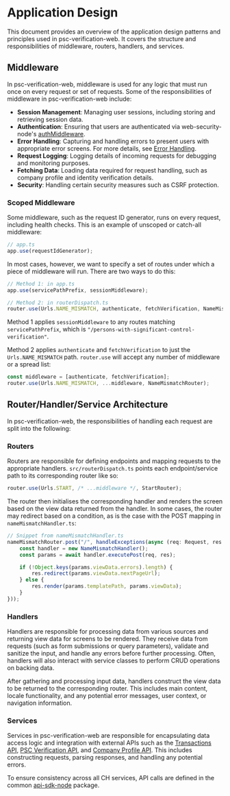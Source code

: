 # Application Design
This document provides an overview of the application design patterns and principles used in psc-verification-web. It covers the structure and responsibilities of middleware, routers, handlers, and services.

## Middleware
In psc-verification-web, middleware is used for any logic that must run once on every request or set of requests. Some of the responsibilities of middleware in psc-verification-web include:

- **Session Management**: Managing user sessions, including storing and retrieving session data.
- **Authentication**: Ensuring that users are authenticated via web-security-node's [authMiddleware](https://github.com/companieshouse/web-security-node/blob/master/src/index.ts).
- **Error Handling**: Capturing and handling errors to present users with appropriate error screens. For more details, see [Error Handling](./error-handling.md).
- **Request Logging**: Logging details of incoming requests for debugging and monitoring purposes.
- **Fetching Data**: Loading data required for request handling, such as company profile and identity verification details.
- **Security**: Handling certain security measures such as CSRF protection.

### Scoped Middleware
Some middleware, such as the request ID generator, runs on every request, including health checks. This is an example of unscoped or catch-all middleware:

```ts
// app.ts
app.use(requestIdGenerator);
```

In most cases, however, we want to specify a set of routes under which a piece of middleware will run. There are two ways to do this:
```ts
// Method 1: in app.ts
app.use(servicePathPrefix, sessionMiddleware);

// Method 2: in routerDispatch.ts
router.use(Urls.NAME_MISMATCH, authenticate, fetchVerification, NameMismatchRouter);
```

Method 1 applies `sessionMiddleware` to any routes matching `servicePathPrefix`, which is `"/persons-with-significant-control-verification"`.

Method 2 applies `authenticate` and `fetchVerification` to just the `Urls.NAME_MISMATCH` path. `router.use` will accept any number of middleware or a spread list:
```ts
const middleware = [authenticate, fetchVerification];
router.use(Urls.NAME_MISMATCH, ...middleware, NameMismatchRouter);
```

## Router/Handler/Service Architecture
In psc-verification-web, the responsibilities of handling each request are split into the following:

### Routers
Routers are responsible for defining endpoints and mapping requests to the appropriate handlers. `src/routerDispatch.ts` points each endpoint/service path to its corresponding router like so:
```ts
router.use(Urls.START, /* ...middleware */, StartRouter);
```

The router then initialises the corresponding handler and renders the screen based on the view data returned from the handler. In some cases, the router may redirect based on a condition, as is the case with the POST mapping in `nameMismatchHandler.ts`:
```ts
// Snippet from nameMismatchHandler.ts
nameMismatchRouter.post("/", handleExceptions(async (req: Request, res: Response, _next: NextFunction) => {
    const handler = new NameMismatchHandler();
    const params = await handler.executePost(req, res);

    if (!Object.keys(params.viewData.errors).length) {
        res.redirect(params.viewData.nextPageUrl);
    } else {
        res.render(params.templatePath, params.viewData);
    }
}));
```

### Handlers
Handlers are responsible for processing data from various sources and returning view data for screens to be rendered. They receive data from requests (such as form submissions or query parameters), validate and sanitize the input, and handle any errors before further processing. Often, handlers will also interact with service classes to perform CRUD operations on backing data.

After gathering and processing input data, handlers construct the view data to be returned to the corresponding router. This includes main content, locale functionality, and any potential error messages, user context, or navigation information.

### Services
Services in psc-verification-web are responsible for encapsulating data access logic and integration with external APIs such as the [Transactions API](https://github.com/companieshouse/transactions.api.ch.gov.uk), [PSC Verification API](https://github.com/companieshouse/psc-verification-api/), and [Company Profile API](https://github.com/companieshouse/company-profile-api). This includes constructing requests, parsing responses, and handling any potential errors.

To ensure consistency across all CH services, API calls are defined in the common [api-sdk-node](https://github.com/companieshouse/api-sdk-node) package.
